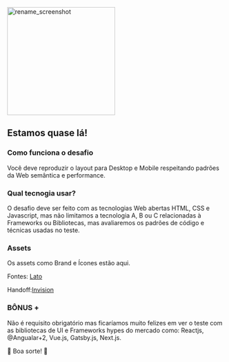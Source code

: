 <img width="250" alt="rename_screenshot" src="http://owli.com.br/wp-content/themes/thewriter/assets/images/logo-07.png">

## Estamos quase lá!

### Como funciona o desafio
Você deve reproduzir o layout para Desktop e Mobile respeitando padrões da Web semântica e performance.

### Qual tecnogia usar?
O desafio deve ser feito com as tecnologias Web abertas HTML, CSS e Javascript, mas não limitamos a tecnologia A, B ou C relacionadas à Frameworks ou Bibliotecas, mas avaliaremos os padrões de código e técnicas usadas no teste.

### Assets ###
Os assets como Brand e Ícones estão aqui.

Fontes: [Lato](https://fonts.google.com/specimen/Lato)

Handoff:[Invision](https://invis.io/5KTYJ1EVUH4#/384330539_Home_Owli) 

### BÔNUS + ###
Não é requisito obrigatório mas ficaríamos muito felizes em ver o teste com as bibliotecas de UI e Frameworks hypes do mercado como: Reactjs, @Angualar+2, Vue.js, Gatsby.js, Next.js.

:rocket: Boa sorte! :rocket:
